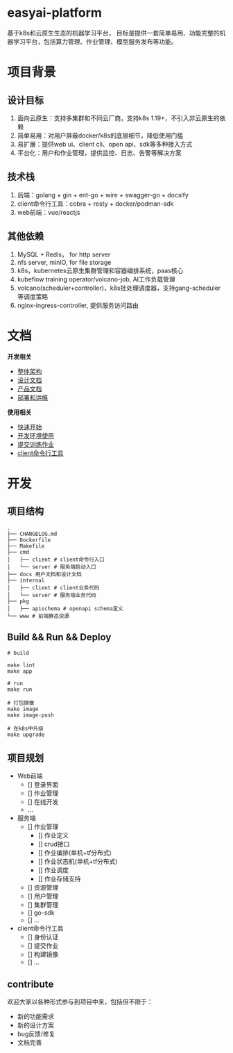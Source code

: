 easyai-platform
=====

基于k8s和云原生生态的机器学习平台， 目标是提供一套简单易用、功能完整的机器学习平台，包括算力管理、作业管理、模型服务发布等功能。

# 项目背景

## 设计目标

1. 面向云原生：支持多集群和不同云厂商，支持k8s 1.19+，不引入非云原生的依赖
2. 简单易用：对用户屏蔽docker/k8s的底层细节，降低使用门槛
3. 易扩展：提供web ui、client cli、open api、sdk等多种接入方式
4. 平台化：用户和作业管理，提供监控、日志、告警等解决方案

## 技术栈

1. 后端：golang + gin + ent-go + wire + swagger-go + docsify
2. client命令行工具：cobra + resty + docker/podman-sdk
3. web前端：vue/reactjs

## 其他依赖

1. MySQL + Redis， for http server
2. nfs server, minIO, for file storage 
3. k8s，kubernetes云原生集群管理和容器编排系统，paas核心
4. kubeflow training operator/volcano-job, AI工作负载管理
5. volcano(scheduler+controller)，k8s批处理调度器，支持gang-scheduler等调度策略
6. nginx-ingress-controller, 提供服务访问路由

# 文档

**开发相关**
- [整体架构](./docs/design/easyai_platform.md)
- [设计文档](./docs/design)
- [产品文档](./docs/about/todo.md)
- [部署和运维](./docs/about/todo.md)

**使用相关**
- [快速开始](./docs/quick-start/quick_start.md)
- [开发环境使用](./docs/about/todo.md)
- [提交训练作业](./docs/about/todo.md)
- [client命令行工具](./docs/about/todo.md)

# 开发

## 项目结构

```
.
├── CHANGELOG.md
├── Dockerfile
├── Makefile 
├── cmd
│   ├── client # client命令行入口
│   └── server # 服务端启动入口
├── docs 用户文档和设计文档
├── internal
│   ├── client # client业务代码
│   └── server # 服务端业务代码
├── pkg
│   ├── apischema # openapi schema定义
└── www # 前端静态资源
```

## Build && Run && Deploy

```shell
# build

make lint
make app

# run
make run

# 打包镜像
make image
make image-push

# 在k8s中升级
make upgrade
```

## 项目规划

- Web前端
  - [] 登录界面
  - [] 作业管理
  - [] 在线开发
  - ...
- 服务端
  - [] 作业管理
    - [] 作业定义
    - [] crud接口
    - [] 作业编排(单机+tf分布式)
    - [] 作业状态机(单机+tf分布式)
    - [] 作业调度
    - [] 作业存储支持
  - [] 资源管理
  - [] 用户管理
  - [] 集群管理
  - [] go-sdk
  - [] ...
- client命令行工具
  - [] 身份认证
  - [] 提交作业
  - [] 构建镜像
  - [] ...

## contribute

欢迎大家以各种形式参与到项目中来，包括但不限于：

+ 新的功能需求
+ 新的设计方案
+ bug反馈/修复
+ 文档完善


